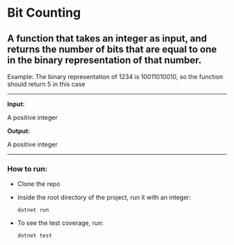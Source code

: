 # Bit Counting

## A function that takes an integer as input, and returns the number of bits that are equal to one in the binary representation of that number.

Example: The binary representation of 1234 is 10011010010, so the function should return 5 in this case

---

**Input:**

A positive integer

**Output:**

A positive integer

---

### How to run:

- Clone the repo
- Inside the root directory of the project, run it with an integer:

    ```
    dotnet run
    ```
- To see the test coverage, run:

    ```
    dotnet test
    ```